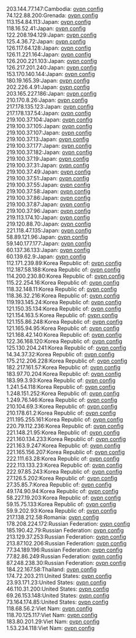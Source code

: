 203.144.77.147:Cambodia: [ovpn config](vpn/203_144_77_147.ovpn)  
74.122.88.200:Grenada: [ovpn config](vpn/74_122_88_200.ovpn)  
113.154.84.113:Japan: [ovpn config](vpn/113_154_84_113.ovpn)  
118.16.52.41:Japan: [ovpn config](vpn/118_16_52_41.ovpn)  
122.208.194.129:Japan: [ovpn config](vpn/122_208_194_129.ovpn)  
125.4.36.72:Japan: [ovpn config](vpn/125_4_36_72.ovpn)  
126.117.64.128:Japan: [ovpn config](vpn/126_117_64_128.ovpn)  
126.11.221.164:Japan: [ovpn config](vpn/126_11_221_164.ovpn)  
126.200.221.103:Japan: [ovpn config](vpn/126_200_221_103.ovpn)  
126.217.201.240:Japan: [ovpn config](vpn/126_217_201_240.ovpn)  
153.170.140.144:Japan: [ovpn config](vpn/153_170_140_144.ovpn)  
180.19.165.39:Japan: [ovpn config](vpn/180_19_165_39.ovpn)  
202.226.4.91:Japan: [ovpn config](vpn/202_226_4_91.ovpn)  
203.165.227.186:Japan: [ovpn config](vpn/203_165_227_186.ovpn)  
210.170.8.26:Japan: [ovpn config](vpn/210_170_8_26.ovpn)  
217.178.135.123:Japan: [ovpn config](vpn/217_178_135_123.ovpn)  
217.178.137.54:Japan: [ovpn config](vpn/217_178_137_54.ovpn)  
219.100.37.104:Japan: [ovpn config](vpn/219_100_37_104.ovpn)  
219.100.37.105:Japan: [ovpn config](vpn/219_100_37_105.ovpn)  
219.100.37.107:Japan: [ovpn config](vpn/219_100_37_107.ovpn)  
219.100.37.13:Japan: [ovpn config](vpn/219_100_37_13.ovpn)  
219.100.37.177:Japan: [ovpn config](vpn/219_100_37_177.ovpn)  
219.100.37.182:Japan: [ovpn config](vpn/219_100_37_182.ovpn)  
219.100.37.19:Japan: [ovpn config](vpn/219_100_37_19.ovpn)  
219.100.37.31:Japan: [ovpn config](vpn/219_100_37_31.ovpn)  
219.100.37.49:Japan: [ovpn config](vpn/219_100_37_49.ovpn)  
219.100.37.51:Japan: [ovpn config](vpn/219_100_37_51.ovpn)  
219.100.37.55:Japan: [ovpn config](vpn/219_100_37_55.ovpn)  
219.100.37.58:Japan: [ovpn config](vpn/219_100_37_58.ovpn)  
219.100.37.86:Japan: [ovpn config](vpn/219_100_37_86.ovpn)  
219.100.37.87:Japan: [ovpn config](vpn/219_100_37_87.ovpn)  
219.100.37.96:Japan: [ovpn config](vpn/219_100_37_96.ovpn)  
219.113.174.10:Japan: [ovpn config](vpn/219_113_174_10.ovpn)  
219.120.88.70:Japan: [ovpn config](vpn/219_120_88_70.ovpn)  
221.118.47.135:Japan: [ovpn config](vpn/221_118_47_135.ovpn)  
58.89.121.96:Japan: [ovpn config](vpn/58_89_121_96.ovpn)  
59.140.177.177:Japan: [ovpn config](vpn/59_140_177_177.ovpn)  
60.137.36.133:Japan: [ovpn config](vpn/60_137_36_133.ovpn)  
60.139.62.9:Japan: [ovpn config](vpn/60_139_62_9.ovpn)  
112.171.239.89:Korea Republic of: [ovpn config](vpn/112_171_239_89.ovpn)  
112.187.58.188:Korea Republic of: [ovpn config](vpn/112_187_58_188.ovpn)  
114.200.230.80:Korea Republic of: [ovpn config](vpn/114_200_230_80.ovpn)  
115.22.254.16:Korea Republic of: [ovpn config](vpn/115_22_254_16.ovpn)  
118.32.148.11:Korea Republic of: [ovpn config](vpn/118_32_148_11.ovpn)  
118.36.32.216:Korea Republic of: [ovpn config](vpn/118_36_32_216.ovpn)  
119.193.145.24:Korea Republic of: [ovpn config](vpn/119_193_145_24.ovpn)  
121.150.35.134:Korea Republic of: [ovpn config](vpn/121_150_35_134.ovpn)  
121.154.163.5:Korea Republic of: [ovpn config](vpn/121_154_163_5.ovpn)  
121.155.86.248:Korea Republic of: [ovpn config](vpn/121_155_86_248.ovpn)  
121.165.94.95:Korea Republic of: [ovpn config](vpn/121_165_94_95.ovpn)  
121.168.42.140:Korea Republic of: [ovpn config](vpn/121_168_42_140.ovpn)  
122.36.168.120:Korea Republic of: [ovpn config](vpn/122_36_168_120.ovpn)  
125.130.204.241:Korea Republic of: [ovpn config](vpn/125_130_204_241.ovpn)  
14.34.37.32:Korea Republic of: [ovpn config](vpn/14_34_37_32.ovpn)  
175.212.206.228:Korea Republic of: [ovpn config](vpn/175_212_206_228.ovpn)  
182.217.161.57:Korea Republic of: [ovpn config](vpn/182_217_161_57.ovpn)  
183.97.70.204:Korea Republic of: [ovpn config](vpn/183_97_70_204.ovpn)  
183.99.3.93:Korea Republic of: [ovpn config](vpn/183_99_3_93.ovpn)  
1.241.54.118:Korea Republic of: [ovpn config](vpn/1_241_54_118.ovpn)  
1.248.151.252:Korea Republic of: [ovpn config](vpn/1_248_151_252.ovpn)  
1.249.76.146:Korea Republic of: [ovpn config](vpn/1_249_76_146.ovpn)  
210.104.69.3:Korea Republic of: [ovpn config](vpn/210_104_69_3.ovpn)  
210.178.61.2:Korea Republic of: [ovpn config](vpn/210_178_61_2.ovpn)  
211.195.255.161:Korea Republic of: [ovpn config](vpn/211_195_255_161.ovpn)  
220.79.112.236:Korea Republic of: [ovpn config](vpn/220_79_112_236.ovpn)  
221.148.21.95:Korea Republic of: [ovpn config](vpn/221_148_21_95.ovpn)  
221.160.134.233:Korea Republic of: [ovpn config](vpn/221_160_134_233.ovpn)  
221.163.9.247:Korea Republic of: [ovpn config](vpn/221_163_9_247.ovpn)  
221.165.156.207:Korea Republic of: [ovpn config](vpn/221_165_156_207.ovpn)  
222.111.63.28:Korea Republic of: [ovpn config](vpn/222_111_63_28.ovpn)  
222.113.133.23:Korea Republic of: [ovpn config](vpn/222_113_133_23.ovpn)  
222.97.85.243:Korea Republic of: [ovpn config](vpn/222_97_85_243.ovpn)  
27.126.5.202:Korea Republic of: [ovpn config](vpn/27_126_5_202.ovpn)  
27.35.85.7:Korea Republic of: [ovpn config](vpn/27_35_85_7.ovpn)  
49.174.90.94:Korea Republic of: [ovpn config](vpn/49_174_90_94.ovpn)  
58.227.19.203:Korea Republic of: [ovpn config](vpn/58_227_19_203.ovpn)  
59.15.75.133:Korea Republic of: [ovpn config](vpn/59_15_75_133.ovpn)  
59.9.202.93:Korea Republic of: [ovpn config](vpn/59_9_202_93.ovpn)  
217.138.212.58:Romania: [ovpn config](vpn/217_138_212_58.ovpn)  
178.208.224.172:Russian Federation: [ovpn config](vpn/178_208_224_172.ovpn)  
185.190.42.79:Russian Federation: [ovpn config](vpn/185_190_42_79.ovpn)  
213.129.37.253:Russian Federation: [ovpn config](vpn/213_129_37_253.ovpn)  
213.87.102.206:Russian Federation: [ovpn config](vpn/213_87_102_206.ovpn)  
77.34.189.196:Russian Federation: [ovpn config](vpn/77_34_189_196.ovpn)  
77.82.86.249:Russian Federation: [ovpn config](vpn/77_82_86_249.ovpn)  
87.248.238.30:Russian Federation: [ovpn config](vpn/87_248_238_30.ovpn)  
184.22.167.58:Thailand: [ovpn config](vpn/184_22_167_58.ovpn)  
174.72.203.211:United States: [ovpn config](vpn/174_72_203_211.ovpn)  
23.93.171.23:United States: [ovpn config](vpn/23_93_171_23.ovpn)  
46.110.31.200:United States: [ovpn config](vpn/46_110_31_200.ovpn)  
69.26.153.148:United States: [ovpn config](vpn/69_26_153_148.ovpn)  
73.164.174.85:United States: [ovpn config](vpn/73_164_174_85.ovpn)  
118.68.56.2:Viet Nam: [ovpn config](vpn/118_68_56_2.ovpn)  
118.70.125.117:Viet Nam: [ovpn config](vpn/118_70_125_117.ovpn)  
183.80.201.29:Viet Nam: [ovpn config](vpn/183_80_201_29.ovpn)  
1.53.234.118:Viet Nam: [ovpn config](vpn/1_53_234_118.ovpn)  
